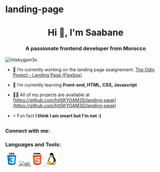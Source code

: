 # landing-page

<h1 align="center">Hi 👋, I'm Saabane</h1>
<h3 align="center">A passionate frontend developer from Morocco</h3>

<p align="left"> <img src="https://komarev.com/ghpvc/?username=hitskygam3s&label=Profile%20views&color=0e75b6&style=flat" alt="hitskygam3s" /> </p>

- 🔭 I’m currently working on the landing page asaignement. [The Odin Project - Landing Page (Flexbox)](https://github.com/hitSKYGAM3S/landing-page)

- 🌱 I’m currently learning **Front-end, HTML, CSS, Javascript**

- 👨‍💻 All of my projects are available at [https://github.com/hitSKYGAM3S/landing-page](https://github.com/hitSKYGAM3S/landing-page)

- ⚡ Fun fact **I think I am smart but I'm not :(**

<h3 align="left">Connect with me:</h3>
<p align="left">
</p>

<h3 align="left">Languages and Tools:</h3>
<p align="left"> <a href="https://www.w3schools.com/css/" target="_blank" rel="noreferrer"> <img src="https://raw.githubusercontent.com/devicons/devicon/master/icons/css3/css3-original-wordmark.svg" alt="css3" width="40" height="40"/> </a> <a href="https://git-scm.com/" target="_blank" rel="noreferrer"> <img src="https://www.vectorlogo.zone/logos/git-scm/git-scm-icon.svg" alt="git" width="40" height="40"/> </a> <a href="https://www.w3.org/html/" target="_blank" rel="noreferrer"> <img src="https://raw.githubusercontent.com/devicons/devicon/master/icons/html5/html5-original-wordmark.svg" alt="html5" width="40" height="40"/> </a> <a href="https://www.linux.org/" target="_blank" rel="noreferrer"> <img src="https://raw.githubusercontent.com/devicons/devicon/master/icons/linux/linux-original.svg" alt="linux" width="40" height="40"/> </a> </p>